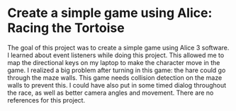 # Create a simple game using Alice: Racing the Tortoise
The goal of this project was to create a simple game using Alice 3 software. I learned about event listeners while doing this project.
This allowed me to map the directional keys on my laptop to make the character move in the game.  I realized a big problem after 
turning in this game: the hare could go through the maze walls.  This game needs collision detection on the maze walls to prevent this.
I could have also put in some timed dialog throughout the race, as well as better camera angles and movement. There are no references
for this project.
